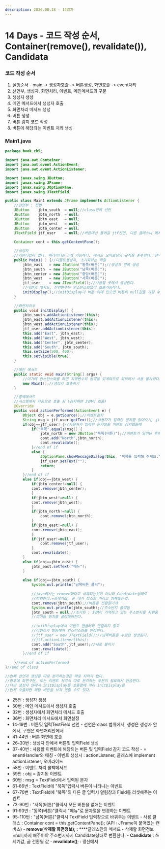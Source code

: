 ```yaml
---
description: 2020.08.18 - 14일차
---
```


# 14 Days - 코드 작성 순서, Container\(remove\(\),  revalidate\(\)\), Candidata

### 코드 작성 순서

1. 실행순서 - main -&gt; 생성자호출 -&gt; 버튼생성, 화면호출 -&gt; event처리
2. 선언부, 생성자, 화면처리, 이벤트, 메인메서드의 구분
3. 생성자 생성
4. 메인 메서드에서 생성자 호출
5. 화면처리 메서드 생성
6. 버튼 생성
7. 버튼 감지 코드 작성
8. 버튼에 해당되는 이벤트 처리 생성

### Main1.java

```java
package book.ch5;

import java.awt.Container;
import java.awt.event.ActionEvent;
import java.awt.event.ActionListener;

import javax.swing.JButton;
import javax.swing.JFrame;
import javax.swing.JOptionPane;
import javax.swing.JTextField;

public class Main1 extends JFrame implements ActionListener {
	//선언부 : 전변
	JButton    jbtn_south  = null;//class안에 선언
	JButton    jbtn_north  = null;
	JButton    jbtn_east   = null;
	JButton    jbtn_west   = null;
	JButton    jbtn_center = null;
	JTextField jtf_user    = null;//버튼대신 들어갈 jtf선언, 다른 클래스나 메서드에서도 재사용할수 있도록 class안에 전역번수로 선언한다.생성은 사용되는 이벤트performed안에서 한다.
	
	Container cont = this.getContentPane();

	//생성자 
	//리턴타입이 없다. 파라미터는 n개 가능하다. 메서드 오버로딩의 규칙을 준수한다. 전역변수의 초기화를 담당한다.
	public Main1( ) {//디폴트생성자, 초기화하는 역할
		jbtn_east   = new JButton("동쪽(버튼)");//생성자 안에 생성
		jbtn_south  = new JButton("남쪽(버튼)");
		jbtn_center = new JButton("중앙(버튼)");
		jbtn_west   = new JButton("서쪽(버튼)");
		jtf_user    = new JTextField();//사용할 곳에서 생성한다.
		//내안의 메서드, 전연변수는 인스턴스화없이 호출가능하다.
		initDisplay();//initDisplay가 버튼 위에 있으면 버튼이 null값을 가질 수도 있다.
	}
	
	//화면처리부
	public void initDisplay() {
		jbtn_south.addActionListener(this);
		jbtn_east.addActionListener(this);
		jbtn_west.addActionListener(this);
		jtf_user.addActionListener(this);
		this.add("East", jbtn_east);
		this.add("West", jbtn_west);
		this.add("Center", jbtn_center);
		this.add("South", jbtn_south);
		this.setSize(500, 400);
		this.setVisible(true);
	}

	//메인 메서드	
	public static void main(String[] args) {
		//여기에 인스턴스화를 하면 지역변수의 성격을 갖게되므로 외부에서 사용 불가하다.
		new Main1();//생성자 호출하기
	}

	//콜백메서드
	//시스템에서 자동으로 호출 됨 (감지하면 JVM이 호출)
	@Override
	public void actionPerformed(ActionEvent e) {
		Object obj = e.getSource();//이벤트감지
		String msg = jtf_user.getText();//사용자가 입력한 문자열 읽어오기, jtf_user가 사용되기 전에 생성되어야한다.
		if(obj==jtf_user) {//사용자가 입력한 문자열을 이벤트 감지했을때
			if("북쪽".equals(msg)) {
				jbtn_north = new JButton("북쪽(버튼)");//이벤트가 일어난 후에 생성하므로 여기에 생성
				cont.add("North",jbtn_north);
				cont.revalidate();
			}//end of if											
			else {
				JOptionPane.showMessageDialog(this, "북쪽을 입력해 주세요.");
				jtf_user.setText("");
				return;
			}
		}//end of if
		else if(obj==jbtn_west) {
			if(jbtn_center!=null) {
			cont.remove(jbtn_center);
			}
			if(jbtn_west!=null) {
			cont.remove(jbtn_west);
			}
			if(jbtn_north!=null) {
				cont.remove(jbtn_north);
			}
			if(jbtn_east!=null) {
			cont.remove(jbtn_east);
			}
			if(jtf_user!=null) {
				cont.remove(jtf_user);
			}
			cont.revalidate();			
		}
		else if(obj==jbtn_east) {
			jbtn_east.setText("메뉴");
		}
		
		else if(obj==jbtn_south) {
			System.out.println("남쪽버튼 클릭");
			
			//java에서는 remove했다고 삭제되는것이 아니라 Candidate상태로
			//전환한다.=쓰레기값, 곧 내가 청소할 거라고 찜해놓는것.
			cont.remove(jbtn_south);//버튼을 전환할거야
			System.out.println(jbtn_south);//주소번지 출력됨
			jbtn_south = null;//초기화 : JVM이 기억하고 있는 주소번지를 지워줌 =Candidate상태로 할거다라는 의미
			//끼어들 위치를 설정해야한다.
			
			//initDisplay에서 이벤트 핸들러와 연결하지 않고
			//이벤트가 발동해야 인스턴스화를 완성한다. 
			//jtf_user = new JTextField();//남쪽버튼을 누르면 생성된다.
			//jtf.actionLitener(this);
			cont.add("South",jtf_user);//새로 붙이기
			cont.revalidate(); 				
		}//end of if	
		
	}//end of actionPerformed
}//end of class

//현재 선언과 생성을 따로 분리하는것은 따로 차이가 없다. 
//향후에 화면구현, 또는 이벤트 처리시 따로 분리하는 부분이 필요해서 연습한다.
//다만 생성자 안에서 initDisplay를 호출함에 따라 initDisplay를 
//먼저 호출하면 해당 버튼을 보지 못할 수도 있다.
```

* 25번 : 생성자 생성
* 50번 : 메인 메서드에서 생성자 호출
* 32번 : 생성자에서 화면처리 메서드 호출
* 36번 : 화면처리 메서드에서 화면설정
* 14-19번 : 버튼및 입력TextField 선언 - 선언은 class 범위에서, 생성은 생성자 안에서, 구현은 화면처리안에서
* 41-44번 : 버튼 화면에 호출
* 26-30번 : 생성자 안에서 버튼및 입력Field 생성
* 37-40번 : 사용할 이벤트에 해당되는 버튼 및 입력Field 감지 코드 작성 - = enentHandler와 매칭 - 이벤트 생성시 : actionListener, 클래스에 implement actionListener, 오버라이드 
* 58번 : 이벤트 처리 콜백메서드
* 59번 : obj = 감지된 이벤트
* 60번 : msg = TextField에서 입력된 문자
* 61-66번 : TextField에 "북쪽"입력시 버튼이 나타나는 이벤트
* 67-70번 : TextField에 "북쪽"외 다른 글 입력시 알림창과 Field를 리셋해주는 이벤트
* 73-90번 : "서쪽\(버튼\)"클릭시 모든 버튼을 없애는 이벤트 
* 91-93번 : "동쪽\(버튼\)"클릭시 "메뉴"로 문자열을 변경하는 이벤트
* 95-110번 : "남쪽\(버튼\)"클릭시 TextField 입력창으로 바꿔주는 이벤트 - 사용 클래스 : Container cont = this.getContentPane\(\);    \(API : JFrame이 붙어있는 캔버스\) - **remove\(삭제할 화면정보\);** : ****클래스안의 메서드  - 삭제할 화면정보=null;까지 해주어야 주소번지까지 Candidate상태로 변환한다. - **Candidate** : 쓰레기값, 곧 전환될 값 - **revalidate\(\)**; : 갱신메서

